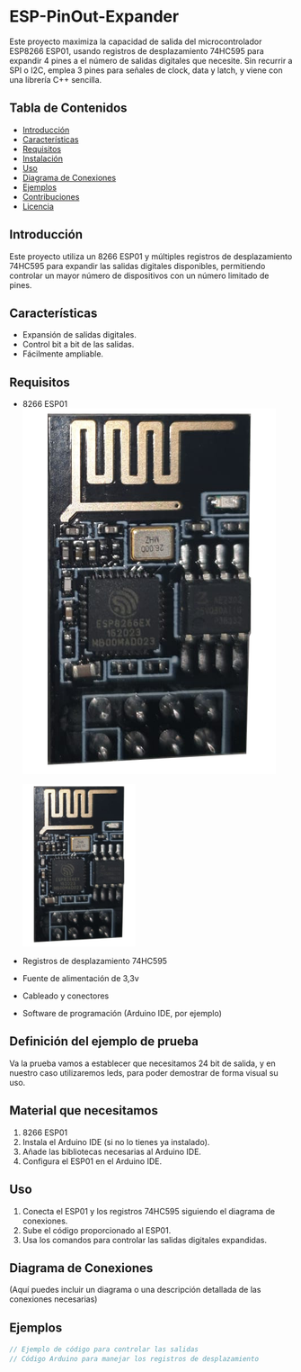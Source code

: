# ESP-PinOut-Expander

Este proyecto maximiza la capacidad de salida del microcontrolador ESP8266 ESP01, usando registros de desplazamiento 74HC595 para expandir 4 pines a el número de salidas digitales que necesite. Sin recurrir a SPI o I2C, emplea 3 pines para señales de clock, data y latch, y viene con una librería C++ sencilla.

## Tabla de Contenidos
- [Introducción](#introducción)
- [Características](#características)
- [Requisitos](#requisitos)
- [Instalación](#instalación)
- [Uso](#uso)
- [Diagrama de Conexiones](#diagrama-de-conexiones)
- [Ejemplos](#ejemplos)
- [Contribuciones](#contribuciones)
- [Licencia](#licencia)

## Introducción
Este proyecto utiliza un 8266 ESP01 y múltiples registros de desplazamiento 74HC595 para expandir las salidas digitales disponibles, permitiendo controlar un mayor número de dispositivos con un número limitado de pines.

## Características
- Expansión de salidas digitales.
- Control bit a bit de las salidas.
- Fácilmente ampliable.

## Requisitos
- 8266 ESP01
  ![Descripción de la imagen](imagenes/8266esp01-foto.png)
  
  <img src="imagenes/8266esp01-foto.png" alt="Descripción de la imagen" width="200"/>
- Registros de desplazamiento 74HC595
- Fuente de alimentación de 3,3v
- Cableado y conectores
- Software de programación (Arduino IDE, por ejemplo)

## Definición del ejemplo de prueba
Va la prueba vamos a establecer que necesitamos 24 bit de salida, y en nuestro caso utilizaremos leds, para poder demostrar de forma visual su uso.

## Material que necesitamos
1. 8266 ESP01
2. Instala el Arduino IDE (si no lo tienes ya instalado).
3. Añade las bibliotecas necesarias al Arduino IDE.
4. Configura el ESP01 en el Arduino IDE.

## Uso
1. Conecta el ESP01 y los registros 74HC595 siguiendo el diagrama de conexiones.
2. Sube el código proporcionado al ESP01.
3. Usa los comandos para controlar las salidas digitales expandidas.

## Diagrama de Conexiones
(Aquí puedes incluir un diagrama o una descripción detallada de las conexiones necesarias)

## Ejemplos
```cpp
// Ejemplo de código para controlar las salidas
// Código Arduino para manejar los registros de desplazamiento
